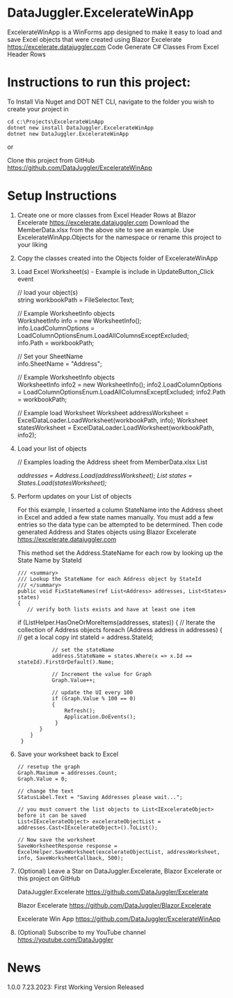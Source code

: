 # DataJuggler.ExcelerateWinApp
ExcelerateWinApp is a WinForms app designed to make it easy to load and save Excel objects that were created using 
Blazor Excelerate https://excelerate.datajuggler.com 
Code Generate C# Classes From Excel Header Rows

# Instructions to run this project:

To Install Via Nuget and DOT NET CLI, navigate to the folder you wish to create your project in

    cd c:\Projects\ExcelerateWinApp
    dotnet new install DataJuggler.ExcelerateWinApp
    dotnet new DataJuggler.ExcelerateWinApp

or

Clone this project from GitHub https://github.com/DataJuggler/ExcelerateWinApp

# Setup Instructions

1. Create one or more classes from Excel Header Rows at Blazor Excelerate
https://excelerate.datajuggler.com Download the MemberData.xlsx from the above site to see an example.
Use ExcelerateWinApp.Objects for the namespace or rename this project to your liking
 
2. Copy the classes created into the Objects folder of ExcelerateWinApp

3. Load Excel Worksheet(s) - Example is include in UpdateButton_Click event
	
    // load your object(s)<br>
    string workbookPath = FileSelector.Text;

    // Example WorksheetInfo objects           
    WorksheetInfo info = new WorksheetInfo();<br>
    info.LoadColumnOptions = LoadColumnOptionsEnum.LoadAllColumnsExceptExcluded;<br>
    info.Path = workbookPath;	

    // Set your SheetName<br>
    info.SheetName = "Address";

    // Example WorksheetInfo objects           
    WorksheetInfo info2 = new WorksheetInfo();
    info2.LoadColumnOptions = LoadColumnOptionsEnum.LoadAllColumnsExceptExcluded;
    info2.Path = workbookPath;	

    // Example load Worksheet
    Worksheet addressWorksheet = ExcelDataLoader.LoadWorksheet(workbookPath, info);
	Worksheet statesWorksheet = ExcelDataLoader.LoadWorksheet(workbookPath, info2);

4. Load your list of objects
 
    // Examples loading the Address sheet from MemberData.xlsx
    List<Address> addresses = Address.Load(addressWorksheet);
    List<States> states = States.Load(statesWorksheet);

5. Perform updates on your List of objects

   For this example, I inserted a column StateName into the Address sheet in Excel and
   added a few state names manually. You must add a few entries so the data type can be
   attempted to be determined. Then code generated Address and States objects using
   Blazor Excelerate https://excelerate.datajuggler.com

   This method set the Address.StateName for each row by looking up the State Name by StateId
	
       /// <summary>
       /// Lookup the StateName for each Address object by StateId
       /// </summary>
       public void FixStateNames(ref List<Address> addresses, List<States> states)
       {
          // verify both lists exists and have at least one item
	  if (ListHelper.HasOneOrMoreItems(addresses, states))
          {
              // Iterate the collection of Address objects
              foreach (Address address in addresses)
              {
                  // get a local copy
                  int stateId = address.StateId;

                  // set the stateName
                  address.StateName = states.Where(x => x.Id == stateId).FirstOrDefault().Name;

                  // Increment the value for Graph
                  Graph.Value++;

                  // update the UI every 100
                  if (Graph.Value % 100 == 0)
                  {
                      Refresh();
                      Application.DoEvents();
                   }
              }
           }
        }
	
6. Save your worksheet back to Excel

       // resetup the graph                    
       Graph.Maximum = addresses.Count;
       Graph.Value = 0;

       // change the text
       StatusLabel.Text = "Saving Addresses please wait...";

       // you must convert the list objects to List<IExcelerateObject> before it can be saved
       List<IExcelerateObject> excelerateObjectList = addresses.Cast<IExcelerateObject>().ToList();

       // Now save the worksheet
       SaveWorksheetResponse response = ExcelHelper.SaveWorksheet(excelerateObjectList, addressWorksheet, info, SaveWorksheetCallback, 500);

7. (Optional) Leave a Star on DataJuggler.Excelerate, Blazor Excelerate or this project on GitHub

    DataJuggler.Excelerate
    https://github.com/DataJuggler/Excelerate

    Blazor Excelerate
    https://github.com/DataJuggler/Blazor.Excelerate
	
    Excelerate Win App
    https://github.com/DataJuggler/ExcelerateWinApp

9. (Optional) Subscribe to my YouTube channel
    https://youtube.com/DataJuggler

# News

1.0.0
7.23.2023: First Working Version Released

